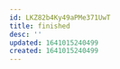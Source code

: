 ```yaml
---
id: LKZ82b4Ky49aPMe371UwT
title: finished
desc: ''
updated: 1641015240499
created: 1641015240499
---
```




